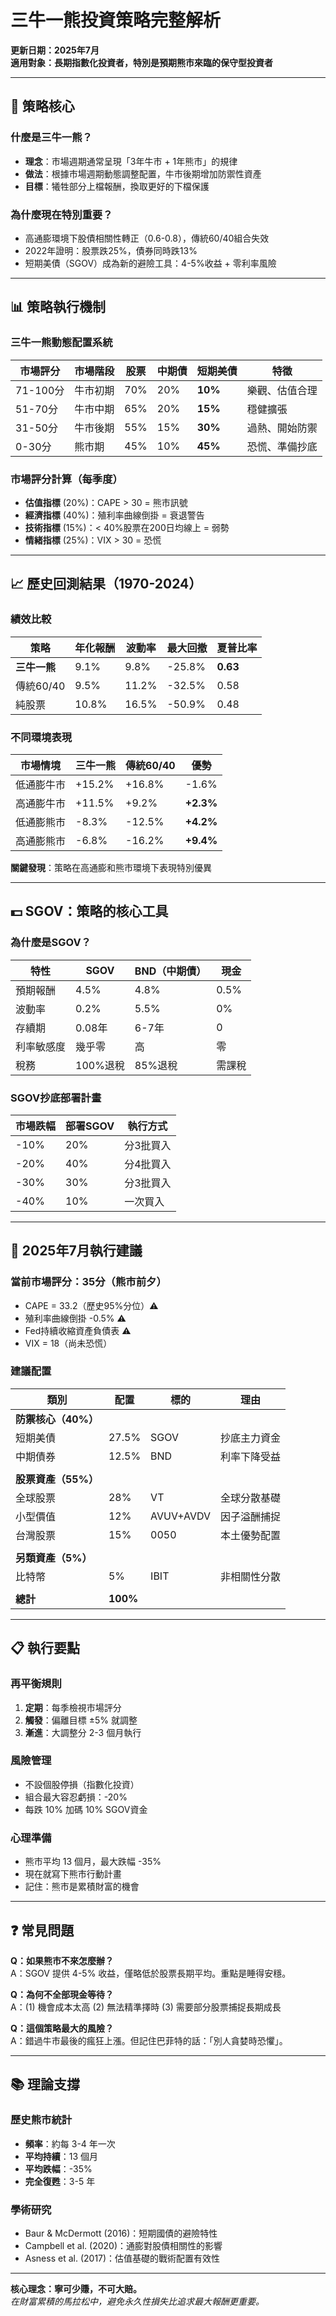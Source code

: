 # 三牛一熊投資策略完整解析

**更新日期：2025年7月**  
**適用對象：長期指數化投資者，特別是預期熊市來臨的保守型投資者**

---

## 🎯 策略核心

### 什麼是三牛一熊？
- **理念**：市場週期通常呈現「3年牛市 + 1年熊市」的規律
- **做法**：根據市場週期動態調整配置，牛市後期增加防禦性資產
- **目標**：犧牲部分上檔報酬，換取更好的下檔保護

### 為什麼現在特別重要？
- 高通膨環境下股債相關性轉正（0.6-0.8），傳統60/40組合失效
- 2022年證明：股票跌25%，債券同時跌13%
- 短期美債（SGOV）成為新的避險工具：4-5%收益 + 零利率風險

---

## 📊 策略執行機制

### 三牛一熊動態配置系統

| 市場評分 | 市場階段 | 股票 | 中期債 | **短期美債** | 特徵 |
|---------|---------|------|--------|-------------|------|
| 71-100分 | 牛市初期 | 70% | 20% | **10%** | 樂觀、估值合理 |
| 51-70分 | 牛市中期 | 65% | 20% | **15%** | 穩健擴張 |
| 31-50分 | 牛市後期 | 55% | 15% | **30%** | 過熱、開始防禦 |
| 0-30分 | 熊市期 | 45% | 10% | **45%** | 恐慌、準備抄底 |

### 市場評分計算（每季度）
- **估值指標** (20%)：CAPE > 30 = 熊市訊號
- **經濟指標** (40%)：殖利率曲線倒掛 = 衰退警告
- **技術指標** (15%)：< 40%股票在200日均線上 = 弱勢
- **情緒指標** (25%)：VIX > 30 = 恐慌

---

## 📈 歷史回測結果（1970-2024）

### 績效比較

| 策略 | 年化報酬 | 波動率 | 最大回撤 | 夏普比率 |
|------|---------|--------|----------|----------|
| **三牛一熊** | 9.1% | 9.8% | -25.8% | **0.63** |
| 傳統60/40 | 9.5% | 11.2% | -32.5% | 0.58 |
| 純股票 | 10.8% | 16.5% | -50.9% | 0.48 |

### 不同環境表現

| 市場情境 | 三牛一熊 | 傳統60/40 | **優勢** |
|---------|---------|-----------|---------|
| 低通膨牛市 | +15.2% | +16.8% | -1.6% |
| 高通膨牛市 | +11.5% | +9.2% | **+2.3%** |
| 低通膨熊市 | -8.3% | -12.5% | **+4.2%** |
| 高通膨熊市 | -6.8% | -16.2% | **+9.4%** |

**關鍵發現**：策略在高通膨和熊市環境下表現特別優異

---

## 💵 SGOV：策略的核心工具

### 為什麼是SGOV？

| 特性 | SGOV | BND（中期債） | 現金 |
|------|------|--------------|------|
| 預期報酬 | 4.5% | 4.8% | 0.5% |
| 波動率 | 0.2% | 5.5% | 0% |
| 存續期 | 0.08年 | 6-7年 | 0 |
| 利率敏感度 | 幾乎零 | 高 | 零 |
| 稅務 | 100%退稅 | 85%退稅 | 需課稅 |

### SGOV抄底部署計畫

| 市場跌幅 | 部署SGOV | 執行方式 |
|---------|----------|----------|
| -10% | 20% | 分3批買入 |
| -20% | 40% | 分4批買入 |
| -30% | 30% | 分3批買入 |
| -40% | 10% | 一次買入 |

---

## 🎯 2025年7月執行建議

### 當前市場評分：35分（熊市前夕）
- CAPE = 33.2（歷史95%分位）⚠️
- 殖利率曲線倒掛 -0.5% ⚠️
- Fed持續收縮資產負債表 ⚠️
- VIX = 18（尚未恐慌）

### 建議配置

| 類別 | 配置 | 標的 | 理由 |
|------|------|------|------|
| **防禦核心（40%）** | | | |
| 短期美債 | 27.5% | SGOV | 抄底主力資金 |
| 中期債券 | 12.5% | BND | 利率下降受益 |
| | | | |
| **股票資產（55%）** | | | |
| 全球股票 | 28% | VT | 全球分散基礎 |
| 小型價值 | 12% | AVUV+AVDV | 因子溢酬捕捉 |
| 台灣股票 | 15% | 0050 | 本土優勢配置 |
| | | | |
| **另類資產（5%）** | | | |
| 比特幣 | 5% | IBIT | 非相關性分散 |
| | | | |
| **總計** | **100%** | | |

---

## 📋 執行要點

### 再平衡規則
1. **定期**：每季檢視市場評分
2. **觸發**：偏離目標 ±5% 就調整
3. **漸進**：大調整分 2-3 個月執行

### 風險管理
- 不設個股停損（指數化投資）
- 組合最大容忍虧損：-20%
- 每跌 10% 加碼 10% SGOV資金

### 心理準備
- 熊市平均 13 個月，最大跌幅 -35%
- 現在就寫下熊市行動計畫
- 記住：熊市是累積財富的機會

---

## ❓ 常見問題

**Q：如果熊市不來怎麼辦？**  
A：SGOV 提供 4-5% 收益，僅略低於股票長期平均。重點是睡得安穩。

**Q：為何不全部現金等待？**  
A：(1) 機會成本太高 (2) 無法精準擇時 (3) 需要部分股票捕捉長期成長

**Q：這個策略最大的風險？**  
A：錯過牛市最後的瘋狂上漲。但記住巴菲特的話：「別人貪婪時恐懼」。

---

## 📚 理論支撐

### 歷史熊市統計
- **頻率**：約每 3-4 年一次
- **平均持續**：13 個月
- **平均跌幅**：-35%
- **完全復甦**：3-5 年

### 學術研究
- Baur & McDermott (2016)：短期國債的避險特性
- Campbell et al. (2020)：通膨對股債相關性的影響
- Asness et al. (2017)：估值基礎的戰術配置有效性

---

**核心理念：寧可少賺，不可大賠。**  
*在財富累積的馬拉松中，避免永久性損失比追求最大報酬更重要。*
